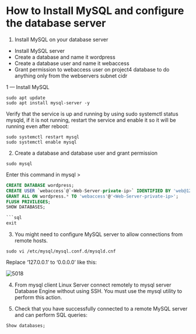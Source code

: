 # How to Install MySQL and configure the database server 

1. Install MySQL on your database server 

- Install MySQL server
- Create a database and name it wordpress
- Create a database user and name it webaccess
- Grant permission to webaccess user on project4 database to do anything only from the webservers subnet cidr

1 — Install MySQL 

```
sudo apt update
sudo apt install mysql-server -y
```

Verify that the service is up and running by using sudo systemctl status mysqld, if it is not running, restart the service and 
enable it so it will be running even after reboot:

```
sudo systemctl restart mysql
sudo systemctl enable mysql
```

2. Create a database and database user and grant permission 

```
sudo mysql
```
Enter this command in mysql > 

```sql
CREATE DATABASE wordpress;
CREATE USER `webaccess`@`<Web-Server-private-ip>` IDENTIFIED BY 'web@123';
GRANT ALL ON wordpress.* TO 'webaccess'@'<Web-Server-private-ip>';
FLUSH PRIVILEGES;
SHOW DATABASES;

```sql
exit
```

3. You might need to configure MySQL server to allow connections from remote hosts.

```
sudo vi /etc/mysql/mysql.conf.d/mysqld.cnf
```

Replace ‘127.0.0.1’ to ‘0.0.0.0’ like this:

![5018](https://user-images.githubusercontent.com/85270361/210136418-f4832b77-89d4-4e65-8287-6e73a338a65a.PNG)


4. From mysql client Linux Server connect remotely to mysql server Database Engine without using SSH. You must use the mysql utility to perform this action.

5. Check that you have successfully connected to a remote MySQL server and can perform SQL queries:

```
Show databases;
```

